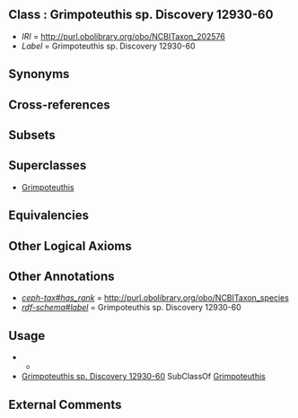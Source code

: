 
## Class : Grimpoteuthis sp. Discovery 12930-60

 * *IRI* = http://purl.obolibrary.org/obo/NCBITaxon_202576
 * *Label* = Grimpoteuthis sp. Discovery 12930-60

## Synonyms


## Cross-references


## Subsets


## Superclasses

 * [Grimpoteuthis](../../NCBITaxon/42/NCBITaxon_78442.md)

## Equivalencies


## Other Logical Axioms


## Other Annotations

 * *[ceph-tax#has_rank](../../ceph-tax#has/nk/ceph-tax#has_rank.md)* = http://purl.obolibrary.org/obo/NCBITaxon_species
 * *[rdf-schema#label](../../el/rdf-schema#label.md)* = Grimpoteuthis sp. Discovery 12930-60

## Usage

 * -
 * [Grimpoteuthis sp. Discovery 12930-60](../../NCBITaxon/76/NCBITaxon_202576.md) SubClassOf [Grimpoteuthis](../../NCBITaxon/42/NCBITaxon_78442.md)

## External Comments

